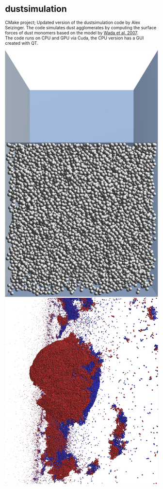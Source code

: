 # dustsimulation
CMake project; Updated version of the dustsimulation code by Alex Seizinger. The code simulates dust agglomerates by computing the surface forces of dust monomers based on the model by [Wada et al. 2007](https://ui.adsabs.harvard.edu/abs/2007ApJ...661..320W/abstract).  
The code runs on CPU and GPU via Cuda, the CPU version has a GUI created with QT.

![alt text](https://github.com/Lumajord/dustsimulation/blob/main/box.jpg "Compression of a dust agglomerate inside a box.")
![alt text](https://github.com/Lumajord/dustsimulation/blob/main/Collision.png "Catastrophic collision between two dust agglomerates.")
